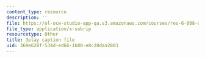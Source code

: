 ```yaml
---
content_type: resource
description: ''
file: https://ol-ocw-studio-app-qa.s3.amazonaws.com/courses/res-6-008-digital-signal-processing-spring-2011/369e628f534ded661b80e8c20daa2803_XT6o4IRTcLk.srt
file_type: application/x-subrip
resourcetype: Other
title: 3play caption file
uid: 369e628f-534d-ed66-1b80-e8c20daa2803
---
```

